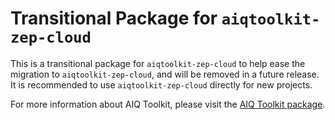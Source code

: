 <!--
SPDX-FileCopyrightText: Copyright (c) 2025, NVIDIA CORPORATION & AFFILIATES. All rights reserved.
SPDX-License-Identifier: Apache-2.0

Licensed under the Apache License, Version 2.0 (the "License");
you may not use this file except in compliance with the License.
You may obtain a copy of the License at

http:/www.apache.org/licenses/LICENSE-2.0

Unless required by applicable law or agreed to in writing, software
distributed under the License is distributed on an "AS IS" BASIS,
WITHOUT WARRANTIES OR CONDITIONS OF ANY KIND, either express or implied.
See the License for the specific language governing permissions and
limitations under the License.
-->

# Transitional Package for `aiqtoolkit-zep-cloud`
This is a transitional package for `aiqtoolkit-zep-cloud` to help ease the migration to `aiqtoolkit-zep-cloud`, and will be removed in a future release. It is recommended to use `aiqtoolkit-zep-cloud` directly for new projects.

For more information about AIQ Toolkit, please visit the [AIQ Toolkit package](https://pypi.org/project/aiqtoolkit-zep-cloud/).
